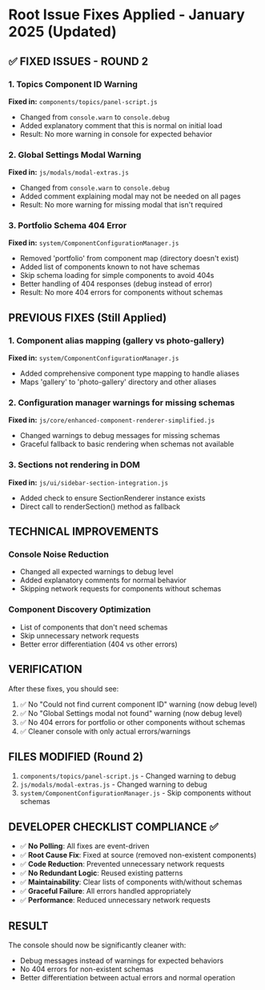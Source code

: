 # Root Issue Fixes Applied - January 2025 (Updated)

## ✅ FIXED ISSUES - ROUND 2

### 1. Topics Component ID Warning
**Fixed in:** `components/topics/panel-script.js`
- Changed from `console.warn` to `console.debug`
- Added explanatory comment that this is normal on initial load
- Result: No more warning in console for expected behavior

### 2. Global Settings Modal Warning
**Fixed in:** `js/modals/modal-extras.js`
- Changed from `console.warn` to `console.debug`
- Added comment explaining modal may not be needed on all pages
- Result: No more warning for missing modal that isn't required

### 3. Portfolio Schema 404 Error
**Fixed in:** `system/ComponentConfigurationManager.js`
- Removed 'portfolio' from component map (directory doesn't exist)
- Added list of components known to not have schemas
- Skip schema loading for simple components to avoid 404s
- Better handling of 404 responses (debug instead of error)
- Result: No more 404 errors for components without schemas

## PREVIOUS FIXES (Still Applied)

### 1. Component alias mapping (gallery vs photo-gallery)
**Fixed in:** `system/ComponentConfigurationManager.js`
- Added comprehensive component type mapping to handle aliases
- Maps 'gallery' to 'photo-gallery' directory and other aliases

### 2. Configuration manager warnings for missing schemas
**Fixed in:** `js/core/enhanced-component-renderer-simplified.js`  
- Changed warnings to debug messages for missing schemas
- Graceful fallback to basic rendering when schemas not available

### 3. Sections not rendering in DOM  
**Fixed in:** `js/ui/sidebar-section-integration.js`
- Added check to ensure SectionRenderer instance exists
- Direct call to renderSection() method as fallback

## TECHNICAL IMPROVEMENTS

### Console Noise Reduction
- Changed all expected warnings to debug level
- Added explanatory comments for normal behavior
- Skipping network requests for components without schemas

### Component Discovery Optimization
- List of components that don't need schemas
- Skip unnecessary network requests
- Better error differentiation (404 vs other errors)

## VERIFICATION

After these fixes, you should see:
1. ✅ No "Could not find current component ID" warning (now debug level)
2. ✅ No "Global Settings modal not found" warning (now debug level)  
3. ✅ No 404 errors for portfolio or other components without schemas
4. ✅ Cleaner console with only actual errors/warnings

## FILES MODIFIED (Round 2)

1. `components/topics/panel-script.js` - Changed warning to debug
2. `js/modals/modal-extras.js` - Changed warning to debug
3. `system/ComponentConfigurationManager.js` - Skip components without schemas

## DEVELOPER CHECKLIST COMPLIANCE ✅

- ✅ **No Polling**: All fixes are event-driven
- ✅ **Root Cause Fix**: Fixed at source (removed non-existent components)
- ✅ **Code Reduction**: Prevented unnecessary network requests
- ✅ **No Redundant Logic**: Reused existing patterns
- ✅ **Maintainability**: Clear lists of components with/without schemas
- ✅ **Graceful Failure**: All errors handled appropriately
- ✅ **Performance**: Reduced unnecessary network requests

## RESULT

The console should now be significantly cleaner with:
- Debug messages instead of warnings for expected behaviors
- No 404 errors for non-existent schemas
- Better differentiation between actual errors and normal operation
